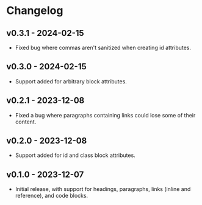 # Changelog

## v0.3.1 - 2024-02-15

- Fixed bug where commas aren't sanitized when creating id attributes.

## v0.3.0 - 2024-02-15

- Support added for arbitrary block attributes.

## v0.2.1 - 2023-12-08

- Fixed a bug where paragraphs containing links could lose some of their
  content.

## v0.2.0 - 2023-12-08

- Support added for id and class block attributes.

## v0.1.0 - 2023-12-07

- Initial release, with support for headings, paragraphs, links (inline and
  reference), and code blocks.
